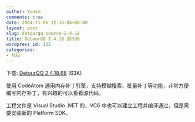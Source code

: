 ```yaml
---
author: Yonsm
comments: true
date: 2004-11-06 12:36:04+00:00
layout: post
slug: detourqq-source-2-4-18
title: DetourQQ 2.4.18 源代码
wordpress_id: 122
categories:
- 代码
---
```


下载: [DetourQQ 2.4.18.68](/assets/1099686627.rar) (63K)

  


使用 CodeAtom 通用内存补丁引擎，支持模糊搜索、批量补丁等功能，非常方便编写内存补丁，有兴趣的可以看看源代码。

  


工程文件是 Visual Studio .NET 的，VC6 中也可以建立工程并编译通过，但是需要安装新的 Platform SDK。

  

